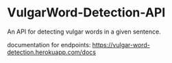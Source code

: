 # VulgarWord-Detection-API
An API for detecting vulgar words in a given sentence.

documentation for endpoints: https://vulgar-word-detection.herokuapp.com/docs
